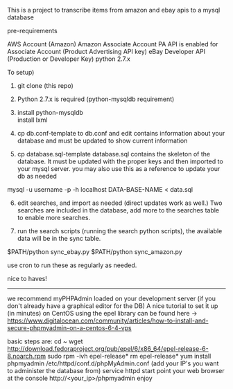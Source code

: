 This is a project to transcribe items from amazon and ebay apis to a mysql database

pre-requirements

 AWS Account (Amazon) 
 Amazon Associate Account
 PA API is enabled for Associate Account (Product Advertising API key)
 eBay Developer API (Production or Developer Key) 
 python 2.7.x

To setup)

1) git clone (this repo)

2) Python 2.7.x is required (python-mysqldb requirement)

3) install python-mysqldb<br>
   install lxml

4) cp db.conf-template to db.conf and edit
  contains information about your database and must be updated to show current information

5) cp database.sql-template database.sql
 contains the skeleton of the database. It must be updated with the proper keys and then imported to  your mysql server.
 you may also use this as a reference to update your db as needed

  mysql -u username -p -h localhost DATA-BASE-NAME < data.sql

6) edit searches, and import as needed (direct updates work as well.) Two searches are included in the database, add more to the searches table to enable more searches.

7) run the search scripts (running the search python scripts), the available data will be in the sync table.

$PATH/python sync_ebay.py
$PATH/python sync_amazon.py

use cron to run these as regularly as needed.




nice to haves!
______________
 we recommend myPHPAdmin loaded on your development server (if you don't already have a graphical editor for the DB)
 A nice tutorial to set it up (in minutes) on CentOS using the epel library can be found here -> https://www.digitalocean.com/community/articles/how-to-install-and-secure-phpmyadmin-on-a-centos-6-4-vps

 basic steps are: 
  cd ~
  wget http://download.fedoraproject.org/pub/epel/6/x86_64/epel-release-6-8.noarch.rpm
  sudo rpm -ivh epel-release*
  rm epel-release*
  yum install phpmyadmin
  /etc/httpd/conf.d/phpMyAdmin.conf (add your IP's you want to administer the database from)
  service httpd start
  point your web browser at the console http://<your_ip>/phpmyadmin
  enjoy

